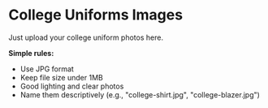 # College Uniforms Images

Just upload your college uniform photos here.

**Simple rules:**
- Use JPG format
- Keep file size under 1MB
- Good lighting and clear photos
- Name them descriptively (e.g., "college-shirt.jpg", "college-blazer.jpg")
